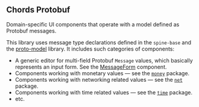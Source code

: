 ## Chords Protobuf
Domain-specific UI components that operate with a model defined 
as Protobuf messages. 

This library uses message type declarations defined in the `spine-base` and
the [proto-model](../proto-model) library. It includes such categories 
of components:
- A generic editor for multi-field Protobuf `Message` values, which basically 
  represents an input form. See the 
  [MessageForm](src/main/kotlin/io/spine/chords/form/MessageForm.kt)
  component.
- Components working with monetary values — see 
  the [`money`](src/main/kotlin/io/spine/chords/money) package.
- Components working with networking related values — see
  the [`net`](src/main/kotlin/io/spine/chords/net) package.
- Components working with time related values — see
  the [`time`](src/main/kotlin/io/spine/chords/time) package.
- etc.
